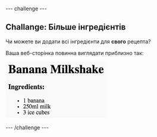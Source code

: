\--- challenge \---

## Challange: Більше інгредієнтів

Чи можете ви додати всі інгредієнти для **свого** рецепта?

Ваша веб-сторінка повинна виглядати приблизно так:

![скріншот](images/recipe-more-ingredients.png)

\--- /challenge \---